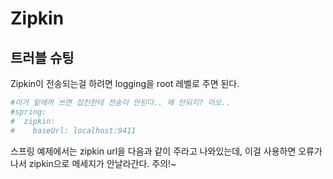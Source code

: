 # Zipkin





## 트러블 슈팅

Zipkin이 전송되는걸 하려면 logging을 root 레벨로 주면 된다.



```yaml
#이거 밑에꺼 쓰면 집킨한테 전송이 안된다.. 왜 안되지? 아오..
#spring:
#  zipkin:
#    baseUrl: localhost:9411
```



스프링 예제에서는 zipkin url을 다음과 같이 주라고 나와있는데, 이걸 사용하면 오류가 나서 zipkin으로 메세지가 안날라간다. 주의!~ 